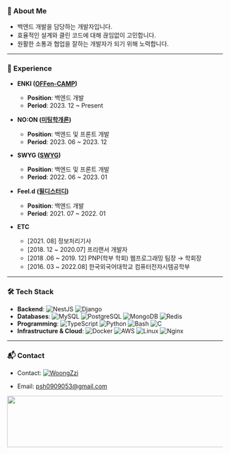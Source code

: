 ### 👀 About Me
- 백엔드 개발을 담당하는 개발자입니다.
- 효율적인 설계와 클린 코드에 대해 끊임없이 고민합니다.
- 원활한 소통과 협업을 잘하는 개발자가 되기 위해 노력합니다.

---

### 💼 Experience
- **ENKI ([OFFen-CAMP](https://www.enki.co.kr/product/offencamp))**  
  - **Position**: 백엔드 개발
  - **Period**: 2023. 12 ~ Present
  
- **NO:ON ([미팅학개론](https://meetingo.me/))**  
  - **Position**: 백엔드 및 프론트 개발   
  - **Period**: 2023. 06 ~ 2023. 12

- **SWYG ([SWYG](https://www.swygbro.com/))**  
  - **Position**: 백엔드 및 프론트 개발   
  - **Period**: 2022. 06 ~ 2023. 01

- **Feel.d ([필디스터디](https://feeeldstudy.com/))**  
  - **Position**: 백엔드 개발   
  - **Period**: 2021. 07 ~ 2022. 01

- **ETC**
  - [2021. 08] 정보처리기사
  - [2018. 12 ~ 2020.07] 프리랜서 개발자
  - [2018 .06 ~ 2019. 12] PNP(학부 학회) 웹프로그래밍 팀장 → 학회장
  - [2016. 03 ~ 2022.08] 한국외국어대학교 컴퓨터전자시템공학부

---

### 🛠 Tech Stack
- **Backend**: ![NestJS](https://img.shields.io/badge/NestJS-%23E0234E?style=flat&logo=nestjs) ![Django](https://img.shields.io/badge/Django-%23E0234E?style=flat&logo=nestjs)
- **Databases**: ![MySQL](https://img.shields.io/badge/MySQL-%2300A9E0?style=flat&logo=mysql&logoColor=white) ![PostgreSQL](https://img.shields.io/badge/PostgreSQL-%2300477D?style=flat&logo=postgresql&logoColor=white) ![MongoDB](https://img.shields.io/badge/MongoDB-%2300A56C?style=flat&logo=mongodb&logoColor=white) ![Redis](https://img.shields.io/badge/Redis-%23D62D20?style=flat&logo=redis&logoColor=white)
- **Programming**: ![TypeScript](https://img.shields.io/badge/TypeScript-%23007ACC?style=flat&logo=typescript) ![Python](https://img.shields.io/badge/Python-%233776CC?style=flat&logo=python) ![Bash](https://img.shields.io/badge/Bash-%234EAA25?style=flat&logo=gnu-bash) ![C](https://img.shields.io/badge/C-%2300599C?style=flat&logo=c)
- **Infrastructure & Cloud**: ![Docker](https://img.shields.io/badge/Docker-%232496ED?style=flat&logo=docker) ![AWS](https://img.shields.io/badge/AWS-%23FF9900?style=flat&logo=amazon-aws) ![Linux](https://img.shields.io/badge/Linux-%23FCC624?style=flat&logo=linux) ![Nginx](https://img.shields.io/badge/Nginx-%23009639?style=flat&logo=nginx)

---

### 📬 Contact
- Contact: [![WoongZzi](https://img.shields.io/badge/Instagram-E4405F?style=flat-square&logo=Instagram&logoColor=white&link=https://www.instagram.com/woong.__.zzi)](https://www.instagram.com/woong.__.zzi)

- Email: psh0909053@gmail.com

<a href="https://www.gitanimals.org/en_US?utm_medium=image&utm_source=sinbox0701&utm_content=line">
  <img
    src="https://render.gitanimals.org/lines/sinbox0701"
    width="600"
    height="120"
  />
</a>

<!--
**sinbox0701/sinbox0701** is a ✨ _special_ ✨ repository because its `README.md` (this file) appears on your GitHub profile.

Here are some ideas to get you started:

- 🔭 I’m currently working on ...
- 🌱 I’m currently learning ...
- 👯 I’m looking to collaborate on ...
- 🤔 I’m looking for help with ...
- 💬 Ask me about ...
- 📫 How to reach me: ...
- 😄 Pronouns: ...
- ⚡ Fun fact: ...
-->
